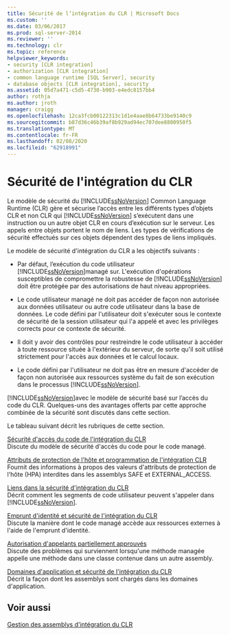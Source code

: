 ```yaml
---
title: Sécurité de l’intégration du CLR | Microsoft Docs
ms.custom: ''
ms.date: 03/06/2017
ms.prod: sql-server-2014
ms.reviewer: ''
ms.technology: clr
ms.topic: reference
helpviewer_keywords:
- security [CLR integration]
- authorization [CLR integration]
- common language runtime [SQL Server], security
- database objects [CLR integration], security
ms.assetid: 05d7a471-c5d5-4730-b903-e4edc8157bb4
author: rothja
ms.author: jroth
manager: craigg
ms.openlocfilehash: 12ca3fcb00122313c1d1e4aae8b64733be9140c9
ms.sourcegitcommit: b87d36c46b39af8b929ad94ec707dee8800950f5
ms.translationtype: MT
ms.contentlocale: fr-FR
ms.lasthandoff: 02/08/2020
ms.locfileid: "62918991"
---
```

# <a name="clr-integration-security"></a>Sécurité de l'intégration du CLR
  Le modèle de sécurité du [!INCLUDE[ssNoVersion](../../../includes/dnprdnshort-md.md)] Common Language Runtime (CLR) gère et sécurise l’accès entre les différents types d’objets CLR et non CLR qui [!INCLUDE[ssNoVersion](../../../includes/tsql-md.md)] s’exécutent dans une instruction ou un autre objet CLR en cours d’exécution sur le serveur. Les appels entre objets portent le nom de liens. Les types de vérifications de sécurité effectués sur ces objets dépendent des types de liens impliqués.  
  
 Le modèle de sécurité d'intégration du CLR a les objectifs suivants :  
  
-   Par défaut, l’exécution du code utilisateur [!INCLUDE[ssNoVersion](../../../includes/ssnoversion-md.md)]managé sur. L'exécution d'opérations susceptibles de compromettre la robustesse de [!INCLUDE[ssNoVersion](../../../includes/ssnoversion-md.md)] doit être protégée par des autorisations de haut niveau appropriées.  
  
-   Le code utilisateur managé ne doit pas accéder de façon non autorisée aux données utilisateur ou autre code utilisateur dans la base de données. Le code défini par l'utilisateur doit s'exécuter sous le contexte de sécurité de la session utilisateur qui l'a appelé et avec les privilèges corrects pour ce contexte de sécurité.  
  
-   Il doit y avoir des contrôles pour restreindre le code utilisateur à accéder à toute ressource située à l'extérieur du serveur, de sorte qu'il soit utilisé strictement pour l'accès aux données et le calcul locaux.  
  
-   Le code défini par l'utilisateur ne doit pas être en mesure d'accéder de façon non autorisée aux ressources système du fait de son exécution dans le processus [!INCLUDE[ssNoVersion](../../../includes/ssnoversion-md.md)].  
  
 [!INCLUDE[ssNoVersion](../../../includes/ssnoversion-md.md)]avec le modèle de sécurité basé sur l’accès du code du CLR. Quelques-uns des avantages offerts par cette approche combinée de la sécurité sont discutés dans cette section.  
  
 Le tableau suivant décrit les rubriques de cette section.  
  
 [Sécurité d'accès du code de l'intégration du CLR](clr-integration-code-access-security.md)  
 Discute du modèle de sécurité d'accès du code pour le code managé.  
  
 [Attributs de protection de l'hôte et programmation de l'intégration CLR](../../clr-integration-security-host-protection-attributes/host-protection-attributes-and-clr-integration-programming.md)  
 Fournit des informations à propos des valeurs d'attributs de protection de l'hôte (HPA) interdites dans les assemblys SAFE et EXTERNAL_ACCESS.  
  
 [Liens dans la sécurité d'intégration du CLR](../../../database-engine/dev-guide/links-in-clr-integration-security.md)  
 Décrit comment les segments de code utilisateur peuvent s'appeler dans [!INCLUDE[ssNoVersion](../../../includes/ssnoversion-md.md)].  
  
 [Emprunt d'identité et sécurité de l'intégration du CLR](../../../database-engine/dev-guide/impersonation-and-clr-integration-security.md)  
 Discute la manière dont le code managé accède aux ressources externes à l'aide de l'emprunt d'identité.  
  
 [Autorisation d'appelants partiellement approuvés](../../../database-engine/dev-guide/allowing-partially-trusted-callers.md)  
 Discute des problèmes qui surviennent lorsqu'une méthode managée appelle une méthode dans une classe contenue dans un autre assembly.  
  
 [Domaines d'application et sécurité de l'intégration du CLR](../../../database-engine/dev-guide/application-domains-and-clr-integration-security.md)  
 Décrit la façon dont les assemblys sont chargés dans les domaines d'application.  
  
## <a name="see-also"></a>Voir aussi  
 [Gestion des assemblys d'intégration du CLR](../assemblies/managing-clr-integration-assemblies.md)  
  
  
